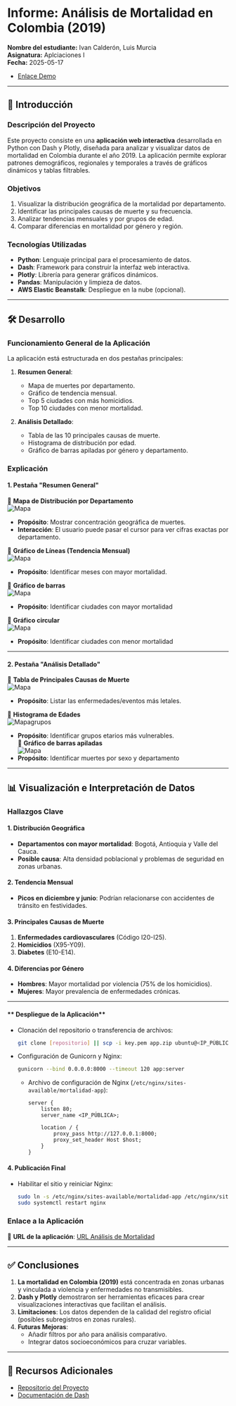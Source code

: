 # **Informe: Análisis de Mortalidad en Colombia (2019)**  

**Nombre del estudiante:** Ivan Calderón, Luis Murcia  
**Asignatura:** Aplciaciones I  
**Fecha:** 2025-05-17  

- [Enlace Demo](http://54.90.72.109:8000/)  

---

## **📌 Introducción**  

### **Descripción del Proyecto**  
Este proyecto consiste en una **aplicación web interactiva** desarrollada en Python con Dash y Plotly, diseñada para analizar y visualizar datos de mortalidad en Colombia durante el año 2019. La aplicación permite explorar patrones demográficos, regionales y temporales a través de gráficos dinámicos y tablas filtrables.  

### **Objetivos**  
1. Visualizar la distribución geográfica de la mortalidad por departamento.  
2. Identificar las principales causas de muerte y su frecuencia.  
3. Analizar tendencias mensuales y por grupos de edad.  
4. Comparar diferencias en mortalidad por género y región.  

### **Tecnologías Utilizadas**  
- **Python**: Lenguaje principal para el procesamiento de datos.  
- **Dash**: Framework para construir la interfaz web interactiva.  
- **Plotly**: Librería para generar gráficos dinámicos.  
- **Pandas**: Manipulación y limpieza de datos.  
- **AWS Elastic Beanstalk**: Despliegue en la nube (opcional).  

---

## **🛠 Desarrollo**  

### **Funcionamiento General de la Aplicación**  
La aplicación está estructurada en dos pestañas principales:  

1. **Resumen General**:  
   - Mapa de muertes por departamento.  
   - Gráfico de tendencia mensual.  
   - Top 5 ciudades con más homicidios.  
   - Top 10 ciudades con menor mortalidad.  

2. **Análisis Detallado**:  
   - Tabla de las 10 principales causas de muerte.  
   - Histograma de distribución por edad.  
   - Gráfico de barras apiladas por género y departamento.  

### **Explicación**  

#### **1. Pestaña "Resumen General"**  

 
📌 **Mapa de Distribución por Departamento**  
![Mapa](./images/mapa.png)

- **Propósito**: Mostrar concentración geográfica de muertes.  
- **Interacción**: El usuario puede pasar el cursor para ver cifras exactas por departamento.  

📌 **Gráfico de Líneas (Tendencia Mensual)**  
![Mapa](./images/lineas.png)
- **Propósito**: Identificar meses con mayor mortalidad.  

📌 **Gráfico de barras**  
![Mapa](./images/barras.png)
- **Propósito**: Identificar ciudades con mayor mortalidad

📌 **Gráfico circular**  
![Mapa](./images/torta.png)
- **Propósito**: Identificar  ciudades con menor mortalidad

---

#### **2. Pestaña "Análisis Detallado"**  
📌 **Tabla de Principales Causas de Muerte**  
![Mapa](./images/tabla.png)
- **Propósito**: Listar las enfermedades/eventos más letales.  

📌 **Histograma de Edades**  
![Mapa](./images/histograma.png)grupos
- **Propósito**: Identificar grupos etarios más vulnerables.  
📌 **Gráfico de barras apiladas**  
![Mapa](./images/barras_apiladas.png)
- **Propósito**: Identificar muertes por sexo y departamento
---

## **📊 Visualización e Interpretación de Datos**  

### **Hallazgos Clave**  

#### **1. Distribución Geográfica**  
- **Departamentos con mayor mortalidad**: Bogotá, Antioquia y Valle del Cauca.  
- **Posible causa**: Alta densidad poblacional y problemas de seguridad en zonas urbanas.  

#### **2. Tendencia Mensual**  
- **Picos en diciembre y junio**: Podrían relacionarse con accidentes de tránsito en festividades.  

#### **3. Principales Causas de Muerte**  
1. **Enfermedades cardiovasculares** (Código I20-I25).  
2. **Homicidios** (X95-Y09).  
3. **Diabetes** (E10-E14).  

#### **4. Diferencias por Género**  
- **Hombres**: Mayor mortalidad por violencia (75% de los homicidios).  
- **Mujeres**: Mayor prevalencia de enfermedades crónicas.  

---
#### ** Despliegue de la Aplicación**  
- Clonación del repositorio o transferencia de archivos:  
  ```bash
  git clone [repositorio] || scp -i key.pem app.zip ubuntu@<IP_PÚBLICA>:/home/ubuntu
  ```  
- Configuración de Gunicorn y Nginx:  
  ```bash
  gunicorn --bind 0.0.0.0:8000 --timeout 120 app:server
  ```  
  - Archivo de configuración de Nginx (`/etc/nginx/sites-available/mortalidad-app`):  
    ```nginx
    server {
        listen 80;
        server_name <IP_PÚBLICA>;

        location / {
            proxy_pass http://127.0.0.1:8000;
            proxy_set_header Host $host;
        }
    }
    ```  

#### **4. Publicación Final**  
- Habilitar el sitio y reiniciar Nginx:  
  ```bash
  sudo ln -s /etc/nginx/sites-available/mortalidad-app /etc/nginx/sites-enabled/
  sudo systemctl restart nginx
  ```  

### **Enlace a la Aplicación**  
🔗 **URL de la aplicación**: [URL Análisis de Mortalidad](http://54.90.72.109:8000/)  


---
## **✅ Conclusiones**  

1. **La mortalidad en Colombia (2019)** está concentrada en zonas urbanas y vinculada a violencia y enfermedades no transmisibles.  
2. **Dash y Plotly** demostraron ser herramientas eficaces para crear visualizaciones interactivas que facilitan el análisis.  
3. **Limitaciones**: Los datos dependen de la calidad del registro oficial (posibles subregistros en zonas rurales).  
4. **Futuras Mejoras**:  
   - Añadir filtros por año para análisis comparativo.  
   - Integrar datos socioeconómicos para cruzar variables.  

---

## **🔗 Recursos Adicionales**  
- [Repositorio del Proyecto](https://github.com/gityamil/mortalidad-colombia)  
- [Documentación de Dash](https://dash.plotly.com/)  

